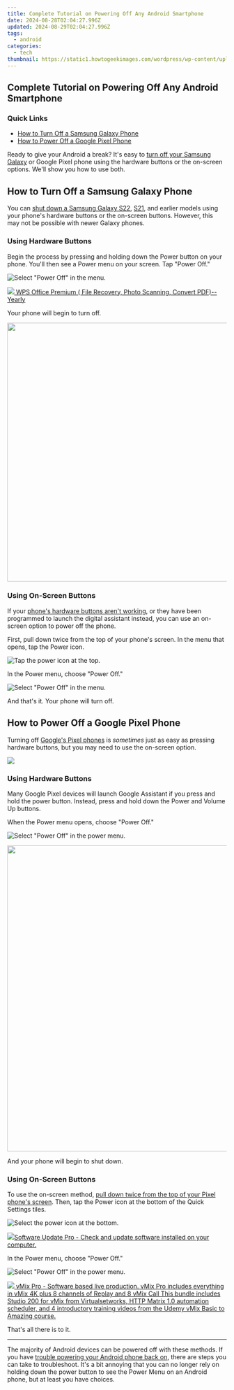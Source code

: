 ```yaml
---
title: Complete Tutorial on Powering Off Any Android Smartphone
date: 2024-08-28T02:04:27.996Z
updated: 2024-08-29T02:04:27.996Z
tags:
  - android
categories:
  - tech
thumbnail: https://static1.howtogeekimages.com/wordpress/wp-content/uploads/2023/11/53233486427_af23368879_o.jpg
---
```


## Complete Tutorial on Powering Off Any Android Smartphone

### Quick Links

* [How to Turn Off a Samsung Galaxy Phone](https://tech-revival.techidaily.com/bust-the-puzzle-solving-frame-rate-dip-problems-for-a-smoother-beyond-light-experience/)
* [How to Power Off a Google Pixel Phone](https://screen-recording.techidaily.com/updated-walking-dead-an-insiders-guide-to-best-zombie-experiences-for-2024/)

 Ready to give your Android a break? It's easy to [turn off your Samsung Galaxy](https://on-screen-recording.techidaily.com/updated-2024-approved-xchange-your-thoughts-on-better-alternatives/) or Google Pixel phone using the hardware buttons or the on-screen options. We'll show you how to use both.

##  How to Turn Off a Samsung Galaxy Phone

 You can [shut down a Samsung Galaxy S22](https://android-unlock.techidaily.com/how-to-reset-your-lava-yuva-2-pro-lock-screen-password-by-drfone-android/), [S21](https://facebook-video-content.techidaily.com/from-click-to-chatter-turning-titles-into-talk-on-fb/), and earlier models using your phone's hardware buttons or the on-screen buttons. However, this may not be possible with newer Galaxy phones.

###  Using Hardware Buttons

 Begin the process by pressing and holding down the Power button on your phone. You'll then see a Power menu on your screen. Tap "Power Off."

![Select "Power Off" in the menu.](https://static1.howtogeekimages.com/wordpress/wp-content/uploads/2023/11/screenshot_20231103_093905_nova-launcher.jpg) 

<!-- affiliate ads begin -->
<a href="https://secure.2checkout.com/order/checkout.php?PRODS=38729081&QTY=1&AFFILIATE=108875&CART=1"><img src="https://website-prod.cache.wpscdn.com/img/wps-office-pdf-editor-1x.890dbda.png" border="0">
WPS Office Premium ( File Recovery, Photo Scanning, Convert PDF)--Yearly</a>
<!-- affiliate ads end -->
 Your phone will begin to turn off.

<!-- affiliate ads begin -->
<a href="https://mushroom-supplies.sjv.io/c/5597632/1692242/18134" target="_top" id="1692242"><img src="//a.impactradius-go.com/display-ad/18134-1692242" border="0" alt="" width="834" height="592"/></a><img height="0" width="0" src="https://imp.pxf.io/i/5597632/1692242/18134" style="position:absolute;visibility:hidden;" border="0" />
<!-- affiliate ads end -->
###  Using On-Screen Buttons

 If your [phone's hardware buttons aren't working](https://some-knowledge.techidaily.com/in-2024-in-depth-audio-settings-in-windows-10/), or they have been programmed to launch the digital assistant instead, you can use an on-screen option to power off the phone.

 First, pull down twice from the top of your phone's screen. In the menu that opens, tap the Power icon.

![Tap the power icon at the top.](https://static1.howtogeekimages.com/wordpress/wp-content/uploads/2023/11/screenshot_20231103_093917_nova-launcher.jpg) 

 In the Power menu, choose "Power Off."

![Select "Power Off" in the menu.](https://static1.howtogeekimages.com/wordpress/wp-content/uploads/2023/11/screenshot_20231103_093905_nova-launcher.jpg) 

 And that's it. Your phone will turn off.

##  How to Power Off a Google Pixel Phone

 Turning off [Google's Pixel phones](https://vp-tips.techidaily.com/updated-2024-approved-breaking-the-loop-fixing-frozen-photo-booth-videos/) is _sometimes_ just as easy as pressing hardware buttons, but you may need to use the on-screen option.

<!-- affiliate ads begin -->
<a href="https://store.movavi.com/affiliate.php?ACCOUNT=MOVAVI&AFFILIATE=108875&PATH=https%3A%2F%2Fwww.movavi.com%3FAFFILIATE%3D108875%26RESOURCE%3DMovavi%2BVideo%2BEditor%2Bbox"><img src="https://mcusercontent.com/0885a03ded3d480dca9287f12/images/6d3207fd-9f15-4c21-f0ad-59c68e6a7e2a.png" border="0"></a>
<!-- affiliate ads end -->
###  Using Hardware Buttons

 Many Google Pixel devices will launch Google Assistant if you press and hold the power button. Instead, press and hold down the Power and Volume Up buttons.

 When the Power menu opens, choose "Power Off."

![Select "Power Off" in the power menu.](https://static1.howtogeekimages.com/wordpress/wp-content/uploads/2023/11/screenshot_20231103-093651.png) 

<!-- affiliate ads begin -->
<a href="https://unicoeye.pxf.io/c/5597632/2084396/18498" target="_top" id="2084396"><img src="//a.impactradius-go.com/display-ad/18498-2084396" border="0" alt="" width="1920" height="700"/></a><img height="0" width="0" src="https://imp.pxf.io/i/5597632/2084396/18498" style="position:absolute;visibility:hidden;" border="0" />
<!-- affiliate ads end -->
 And your phone will begin to shut down.

###  Using On-Screen Buttons

 To use the on-screen method, [pull down twice from the top of your Pixel phone's screen](https://android-pokemon-go.techidaily.com/in-2024-how-to-fix-pokemon-go-route-not-working-on-tecno-spark-go-2024-drfone-by-drfone-virtual-android/). Then, tap the Power icon at the bottom of the Quick Settings tiles.

![Select the power icon at the bottom.](https://static1.howtogeekimages.com/wordpress/wp-content/uploads/2023/11/screenshot_20231103-093705.png) 

<!-- affiliate ads begin -->
<a href="https://order.glarysoft.com/order/checkout.php?PRODS=4691139&QTY=1&AFFILIATE=108875&CART=1"><img src="https://secure.avangate.com/images/merchant/6734fa703f6633ab896eecbdfad8953a/products/SU-200-1.png" border="0">Software Update Pro - Check and update software installed on your computer. </a>
<!-- affiliate ads end -->
 In the Power menu, choose "Power Off."

![Select "Power Off" in the power menu.](https://static1.howtogeekimages.com/wordpress/wp-content/uploads/2023/11/screenshot_20231103-093651.png) 

<!-- affiliate ads begin -->
<a href="https://secure.2checkout.com/order/checkout.php?PRODS=30901410&QTY=1&AFFILIATE=108875&CART=1"> <img src="https://secure.avangate.com/images/merchant/ce9a6fb2becc2d235e62b125e9260102/products/copy_1_copy_vMixCallScreenshot1-large.jpg" border="0"> vMix Pro - Software based live production. vMix Pro includes everything in vMix 4K plus 8 channels of Replay and 8 vMix Call 
This bundle includes Studio 200 for vMix from Virtualsetworks, HTTP Matrix 1.0 automation scheduler, and 4 introductory training videos from the Udemy vMix Basic to Amazing course. </a>
<!-- affiliate ads end -->
 That's all there is to it.

---

 The majority of Android devices can be powered off with these methods. If you have [trouble powering your Android phone back on](https://fix-guide.techidaily.com/solved-warning-camera-failed-on-vivo-v29e-drfone-by-drfone-fix-android-problems-fix-android-problems/), there are steps you can take to troubleshoot. It's a bit annoying that you can no longer rely on holding down the power button to see the Power Menu on an Android phone, but at least you have choices.

<ins class="adsbygoogle"
     style="display:block"
     data-ad-format="autorelaxed"
     data-ad-client="ca-pub-7571918770474297"
     data-ad-slot="1223367746"></ins>



<ins class="adsbygoogle"
     style="display:block"
     data-ad-client="ca-pub-7571918770474297"
     data-ad-slot="8358498916"
     data-ad-format="auto"
     data-full-width-responsive="true"></ins>


